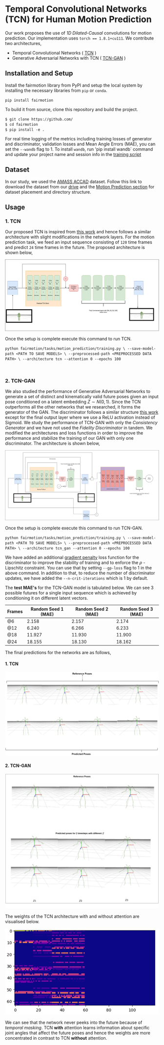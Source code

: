 # Temporal Convolutional Networks (TCN) for Human Motion Prediction
Our work proposes the use of *1D Dilated-Causal* convolutions for motion prediction. Our implementation uses `torch == 1.8.1+cu111`. We contribute two architectures,
- Temporal Convolutional Networks ( [TCN](./TCN/) ) 
- Generative Adversarial Networks with TCN ( [TCN-GAN](./TCGAN/) )

## Installation and Setup
Install the fairmotion library from PyPI and setup the local system by installing the necessary libraries from `pip` or `conda`. 

`pip install fairmotion`

To build it from source, clone this repository and build the project.

`$ git clone https://github.com/` <br>
`$ cd fairmotion` <br>
`$ pip install -e .`

For real time logging of the metrics including training losses of generator and discriminator, validation losses and Mean Angle Errors (MAE), you can set the `--wandb` flag to 1. To install `wandb`, run 'pip install wandb` command and update your project name and session info in the [training script](./training.py)


## Dataset
In our study, we used the [AMASS ACCAD](https://amass.is.tue.mpg.de/)    dataset. Follow this link to download the dataset from our [drive](https://gtvault-my.sharepoint.com/:u:/g/personal/skumar671_gatech_edu/EQa0xTdWhRJIpcRrtqf_BXwBZ7eLeomV5zX1uXBxdDLi4Q?e=r5Yfj2) and the [Motion Prediction section](./tasks/motion_prediction) for dataset placement and directory structure.

## Usage
### 1. TCN 

Our proposed TCN is inspired from [this work](https://www.sciencedirect.com/science/article/abs/pii/S0020025520308896) and hence follows a similar architecture with slight modifications in the network layers. For the motion prediction task, we feed an input sequence consisting of `120` time frames and predict `24` time frames in the future. The proposed architecture is shown below, 

![TCN](./imgs/tcn.png)

Once the setup is complete execute this command to run TCN.

`python fairmotion/tasks/motion_prediction/training.py \
    --save-model-path <PATH TO SAVE MODELS> \
    --preprocessed-path <PREPROCESSED DATA PATH> \
    --architecture tcn
    --attention 0
    --epochs 100`

<br>


### 2. TCN-GAN
We also studied the performance of Generative Adversarial Networks to generate a set of distinct and kinematically valid future poses given an input pose conditioned on a latent embedding $Z ∼ N (0, 1)$. Since the TCN outperforms all the other networks that we researched, it forms the generator of the GAN. The discriminator follows a similar structure [this work](https://www.sciencedirect.com/science/article/abs/pii/S0020025520308896) except for the final output layer where we use a ReLU activation instead of Sigmoid. We study the performance of TCN-GAN with only the *Consistency Generator* and we have not used the *Fidelity Discriminator* in tandem. We modified the architectures and loss functions in order to improve the performance and stabilize the training of our GAN with only one discriminator. The architecture is shown below,

![TCN-GAN](./imgs/tcgan.png)

Once the setup is complete execute this command to run TCN-GAN.

`python fairmotion/tasks/motion_prediction/training.py \
    --save-model-path <PATH TO SAVE MODELS> \
    --preprocessed-path <PREPROCESSED DATA PATH> \
    --architecture tcn_gan
    --attention 0
    --epochs 100
    `

We have added an additional [gradient penalty](https://arxiv.org/abs/1704.00028) loss function for the discriminator to improve the stability of training and to enforce the $\rho$ - Lipschitz constraint. You can use that by setting `--gp-loss` flag to 1 in the above command. In addition to that, to reduce the number of discriminator updates, we have added the `--n-crit-iterations` which is 1 by default. 

The **test MAE's** for the TCN-GAN model is tabulated below. We can see 3 possible futures for a single input sequence which is achieved by conditioning it on different latent vectors.

|Frames | Random Seed 1 (MAE) | Random Seed  2 (MAE)| Random Seed 3 (MAE) |
|--------  | -------- | -------- | -------- |
|@6 | 2.158 | 2.157 | 2.174 |
|@12 | 6.240 | 6.266 | 6.233|
|@18 | 11.927| 11.930 | 11.900 |
|@24 | 18.155 | 18.130 | 18.162 |


The final predictions for the networks are as follows,
#### 1. TCN 
![TCN](./imgs/TCN_A_m.png)
<br>
#### 2. TCN-GAN

![TCN-GAN](./imgs/TCNGAN_m.png)
<br>

The weights of the TCN architecture with and without attention are visualised below. <br>

![Activation Map](./imgs/TCN_A_60.png)

We can see that the network never peeks into the future
because of *temporal masking*. TCN **with** attention learns information about specific joint angles that affect the future poses and hence the
weights are more concentrated in contrast to TCN **without** attention.


